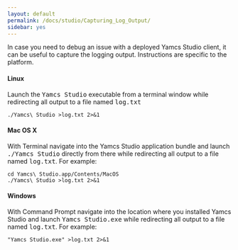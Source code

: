 ```yaml
---
layout: default
permalink: /docs/studio/Capturing_Log_Output/
sidebar: yes
---
```


In case you need to debug an issue with a deployed Yamcs Studio client, it can be useful to capture the logging output. Instructions are specific to the platform.

#### Linux

Launch the <tt>Yamcs Studio</tt> executable from a terminal window while redirecting all output to a file named <tt>log.txt</tt>

    ./Yamcs\ Studio >log.txt 2>&1


#### Mac OS X

With Terminal navigate into the Yamcs Studio application bundle and launch <tt>./Yamcs Studio</tt> directly from there while redirecting all output to a file named <tt>log.txt</tt>. For example:

    cd Yamcs\ Studio.app/Contents/MacOS
    ./Yamcs\ Studio >log.txt 2>&1

#### Windows

With Command Prompt navigate into the location where you installed Yamcs Studio and launch <tt>Yamcs Studio.exe</tt> while redirecting all output to a file named <tt>log.txt</tt>. For example:

    "Yamcs Studio.exe" >log.txt 2>&1
